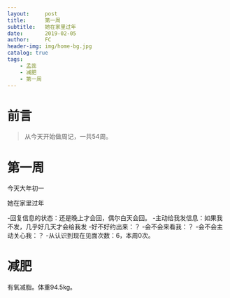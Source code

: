 ```yaml
---
layout:     post
title:      第一周
subtitle:   她在家里过年
date:       2019-02-05
author:     FC
header-img: img/home-bg.jpg
catalog: true
tags:
    - 孟蕊
    - 减肥
    - 第一周
---
```



# 前言

>从今天开始做周记，一共54周。


# 第一周

今天大年初一

她在家里过年


-回复信息的状态：还是晚上才会回，偶尔白天会回。
-主动给我发信息：如果我不发，几乎好几天才会给我发
-好不好约出来：？
-会不会来看我：？
-会不会主动关心我：？
-从认识到现在见面次数：6，本周0次。


# 减肥

有氧减脂。体重94.5kg。